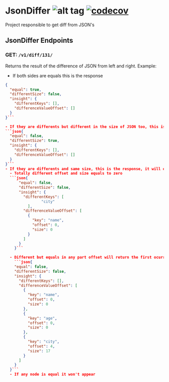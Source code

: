 # JsonDiffer ![alt tag](https://travis-ci.org/felipepssouza/JsonDiffer.svg?branch=master) [![codecov](https://codecov.io/gh/felipepssouza/JsonDiffer/branch/master/graph/badge.svg)](https://codecov.io/gh/felipepssouza/JsonDiffer)

Project responsible to get diff from JSON's

## JsonDiffer Endpoints

### **GET:** `/v1/diff/131/`
Returns the result of the difference of JSON from left and right. Example: 

- If both sides are equals this is the response
```json
{
  "equal": true,
  "differentSize": false,
  "insight": {
    "differentKeys": [],
    "differenceValueOffset": []
  }
}```

- If they are differents but different in the size of JSON too, this is the response (the insight is not proccess in this case)
```json{
  "equal": false,
  "differentSize": true,
  "insight": {
    "differentKeys": [],
    "differenceValueOffset": []
  }
}```
- If they are differents and same size, this is the response, it will do a insight. Insight will say if there is any node that the key is different in the first list, in the other list is the values different, these are the possible cases: 
  - Totally different offset and size equals to zero
  ```json{
      "equal": false,
      "differentSize": false,
      "insight": {
        "differentKeys": [
                "city"
          ],
        "differenceValueOffset": [
          {
            "key": "name",
            "offset": 0,
            "size": 0
          }
        ]
      }
    }```

  - Different but equals in any part offset will return the first ocurrence of the difference and the size is the size of the value
    ```json{
    "equal": false,
    "differentSize": false,
    "insight": {
      "differentKeys": [],
      "differenceValueOffset": [
        {
          "key": "name",
          "offset": 0,
          "size": 0
        },
        {
          "key": "age",
          "offset": 0,
          "size": 0
        },
        {
          "key": "city",
          "offset": 4,
          "size": 17
        }
      ]
    }
  }```
  - If any node is equal it won't appear


